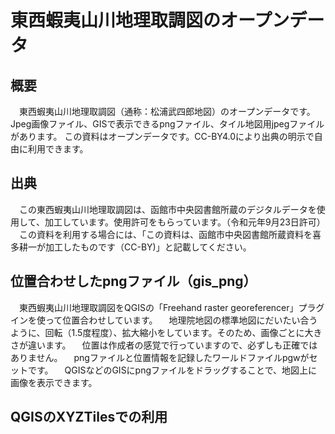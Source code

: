 # 東西蝦夷山川地理取調図のオープンデータ
## 概要
　東西蝦夷山川地理取調図（通称：松浦武四郎地図）のオープンデータです。Jpeg画像ファイル、GISで表示できるpngファイル、タイル地図用jpegファイルがあります。
 この資料はオープンデータです。CC-BY4.0により出典の明示で自由に利用できます。
 
## 出典
　この東西蝦夷山川地理取調図は、函館市中央図書館所蔵のデジタルデータを使用して、加工しています。使用許可をもらっています。（令和元年9月23日許可）
　この資料を利用する場合には、「この資料は、函館市中央図書館所蔵資料を喜多耕一が加工したものです（CC-BY)」と記載してください。
 
## 位置合わせしたpngファイル（gis_png）
　東西蝦夷山川地理取調図をQGISの「Freehand raster georeferencer」プラグインを使って位置合わせしています。
　地理院地図の標準地図にだいたい合うように、回転（1.5度程度）、拡大縮小をしています。そのため、画像ごとに大きさが違います。
　位置は作成者の感覚で行っていますので、必ずしも正確ではありません。
　pngファイルと位置情報を記録したワールドファイルpgwがセットです。
　QGISなどのGISにpngファイルをドラッグすることで、地図上に画像を表示できます。
 
## QGISのXYZTilesでの利用

